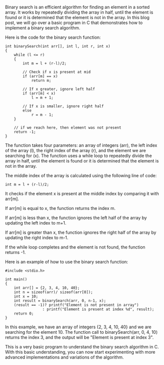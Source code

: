 Binary search is an efficient algorithm for finding an element in a sorted array. It works by repeatedly dividing the array in half, until the element is found or it is determined that the element is not in the array. In this blog post, we will go over a basic program in C that demonstrates how to implement a binary search algorithm.

Here is the code for the binary search function:

    int binarySearch(int arr[], int l, int r, int x) 
    { 
        while (l <= r) 
        { 
            int m = l + (r-l)/2; 
      
            // Check if x is present at mid 
            if (arr[m] == x) 
                return m; 
      
            // If x greater, ignore left half 
            if (arr[m] < x) 
                l = m + 1; 
      
            // If x is smaller, ignore right half 
            else
                r = m - 1; 
        } 
      
        // if we reach here, then element was not present 
        return -1; 
    } 

The function takes four parameters: an array of integers (arr), the left index of the array (l), the right index of the array (r), and the element we are searching for (x). The function uses a while loop to repeatedly divide the array in half, until the element is found or it is determined that the element is not in the array.

The middle index of the array is calculated using the following line of code:

    int m = l + (r-l)/2;
It checks if the element x is present at the middle index by comparing it with arr[m].

If arr[m] is equal to x, the function returns the index m.

If arr[m] is less than x, the function ignores the left half of the array by updating the left index to m+1.

If arr[m] is greater than x, the function ignores the right half of the array by updating the right index to m-1.

If the while loop completes and the element is not found, the function returns -1.

Here is an example of how to use the binary search function:

    #include <stdio.h>
    
    int main()
    {
        int arr[] = {2, 3, 4, 10, 40};
        int n = sizeof(arr)/ sizeof(arr[0]);
        int x = 10;
        int result = binarySearch(arr, 0, n-1, x);
        (result == -1)? printf("Element is not present in array") 
                     : printf("Element is present at index %d", result);
        return 0;
    }

In this example, we have an array of integers {2, 3, 4, 10, 40} and we are searching for the element 10. The function call to binarySearch(arr, 0, 4, 10) returns the index 3, and the output will be "Element is present at index 3".

This is a very basic program to understand the binary search algorithm in C. With this basic understanding, you can now start experimenting with more advanced implementations and variations of the algorithm.